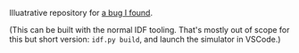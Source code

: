Illuatrative repository for [a bug I found](https://github.com/wokwi/wokwi-features/issues/798).

(This can be built with the normal IDF tooling. That's mostly out of scope for this but short version: `idf.py build`, and launch the simulator in VSCode.)
